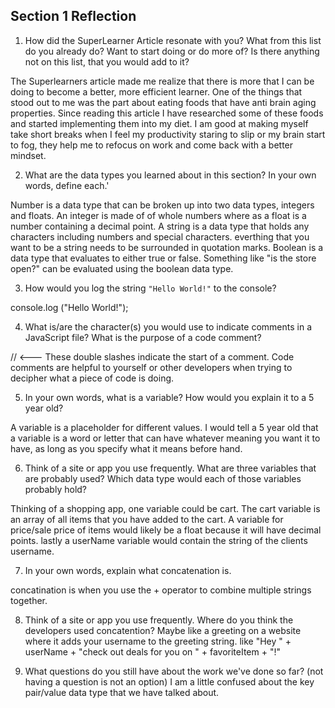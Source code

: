 ## Section 1 Reflection

1. How did the SuperLearner Article resonate with you? What from this list do you already do? Want to start doing or do more of? Is there anything not on this list, that you would add to it?

The Superlearners article made me realize that there is more that I can be doing to become a better, more efficient learner. One of the things that stood out to me was the part about eating foods that have anti brain aging properties. Since reading this article I have researched some of these foods and started implementing them into my diet. I am good at making myself take short breaks when I feel my productivity staring to slip or my brain start to fog, they help me to refocus on work and come back with a better mindset.

2. What are the data types you learned about in this section? In your own words, define each.'

Number is a data type that can be broken up into two data types, integers and floats. An integer is made of of whole numbers where as a float is a number containing a decimal point. A string is a data type that holds any characters including numbers and special characters. everthing that you want to be a string needs to be surrounded in quotation marks. Boolean is a data type that evaluates to either true or false. Something like "is the store open?" can be evaluated using the boolean data type.

3. How would you log the string `"Hello World!"` to the console?

console.log ("Hello World!");

4. What is/are the character(s) you would use to indicate comments in a JavaScript file? What is the purpose of a code comment?

// <--- These double slashes indicate the start of a comment. Code comments are helpful to yourself or other developers when trying to decipher what a piece of code is doing.

5. In your own words, what is a variable? How would you explain it to a 5 year old?

A variable is a placeholder for different values. I would tell a 5 year old that a variable is a word or letter that can have whatever meaning you want it to have, as long as you specify what it means before hand.

6. Think of a site or app you use frequently. What are three variables that are probably used? Which data type would each of those variables probably hold?

Thinking of a shopping app, one variable could be cart. The cart variable is an array of all items that you have added to the cart. A variable for price/sale price of items would likely be a float because it will have decimal points. lastly a userName variable would contain the string of the clients username.

7. In your own words, explain what concatenation is.

concatination is when you use the + operator to combine multiple strings together.

8. Think of a site or app you use frequently. Where do you think the developers used concatention? 
Maybe like a greeting on a website where it adds your username to the greeting string. like "Hey " + userName + "check out deals for you on " + favoriteItem + "!"

9. What questions do you still have about the work we've done so far? (not having a question is not an option)
 I am a little confused about the key pair/value data type that we have talked about.
